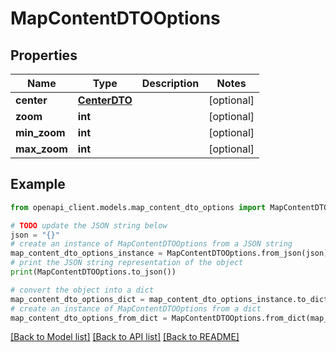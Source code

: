 # MapContentDTOOptions


## Properties

Name | Type | Description | Notes
------------ | ------------- | ------------- | -------------
**center** | [**CenterDTO**](CenterDTO.md) |  | [optional] 
**zoom** | **int** |  | [optional] 
**min_zoom** | **int** |  | [optional] 
**max_zoom** | **int** |  | [optional] 

## Example

```python
from openapi_client.models.map_content_dto_options import MapContentDTOOptions

# TODO update the JSON string below
json = "{}"
# create an instance of MapContentDTOOptions from a JSON string
map_content_dto_options_instance = MapContentDTOOptions.from_json(json)
# print the JSON string representation of the object
print(MapContentDTOOptions.to_json())

# convert the object into a dict
map_content_dto_options_dict = map_content_dto_options_instance.to_dict()
# create an instance of MapContentDTOOptions from a dict
map_content_dto_options_from_dict = MapContentDTOOptions.from_dict(map_content_dto_options_dict)
```
[[Back to Model list]](../README.md#documentation-for-models) [[Back to API list]](../README.md#documentation-for-api-endpoints) [[Back to README]](../README.md)


